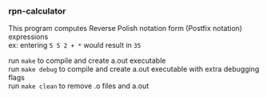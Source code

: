 ### rpn-calculator

This program computes Reverse Polish notation form (Postfix notation) expressions  
ex: entering `5 5 2 + *` would result in `35`

run `make` to compile and create a.out executable  
run `make debug` to compile and create a.out executable with extra debugging flags  
run `make clean` to remove .o files and a.out
